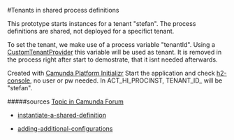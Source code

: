 #Tenants in shared process definitions

This prototype starts instances for a tenant "stefan".
The process definitions are shared, not deployed for a specifict tenant.

To set the tenant, we make use of a process variable "tenantId". Using a [CustomTenantProvider](./src/main/java/de/frena/CustomTenantProvider.java) this variable will be used as tenant. It is removed in the process right after start to demostrate, that it isnt needed afterwards.

Created with [Camunda Platform Initializr](https://start.camunda.com/)
Start the application and check [h2-console](http://localhost:8080/h2-console/), no user or pw needed.
In ACT_HI_PROCINST, TENANT_ID_ will be "stefan".

#####sources
[Topic in Camunda Forum](https://forum.camunda.org/t/can-two-tenants-share-same-processdefinition-without-tenant-identifier-where-process-instance-is-tenant-specific-with-tenant-identifier/7764/2)
* [instantiate-a-shared-definition](https://docs.camunda.org/manual/7.15/user-guide/process-engine/multi-tenancy/#instantiate-a-shared-definition)

* [adding-additional-configurations](https://docs.camunda.org/manual/7.15/user-guide/spring-boot-integration/configuration/#adding-additional-configurations)


